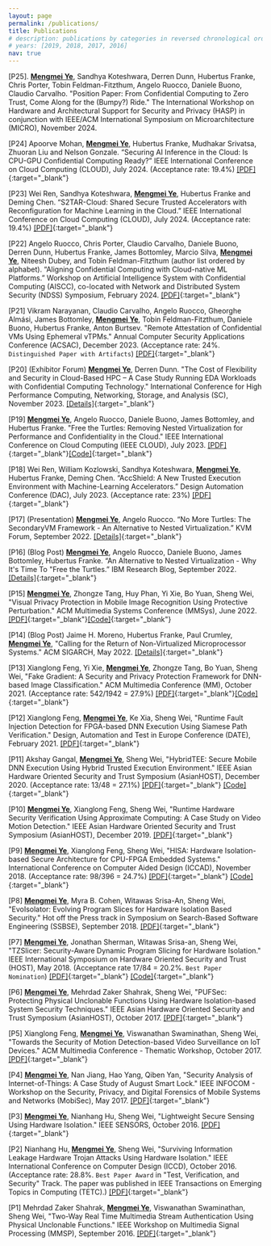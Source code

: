```yaml
---
layout: page
permalink: /publications/
title: Publications
# description: publications by categories in reversed chronological order. generated by jekyll-scholar.
# years: [2019, 2018, 2017, 2016]
nav: true
---
```


<!-- <div class="publications">

{% for y in page.years %}
  <h2 class="year">{{y}}</h2>
  {% bibliography -f papers -q @*[year={{y}}]* %}
{% endfor %}

</div> -->

<!-- [[Google Scholar]](https://scholar.google.com/citations?user=ZfFRiz0AAAAJ&hl){:target="_blank"} -->

[P25]. <b><u>Mengmei Ye</u></b>, Sandhya Koteshwara, Derren Dunn, Hubertus Franke, Chris Porter, Tobin Feldman-Fitzthum, Angelo Ruocco, Daniele Buono, Claudio Carvalho. "Position Paper: From Confidential Computing to Zero Trust, Come Along for the (Bumpy?) Ride." The International Workshop on Hardware and Architectural Support for Security and Privacy (HASP) in conjunction with IEEE/ACM International Symposium on Microarchitecture (MICRO), November 2024.

[P24] Apoorve Mohan, <b><u>Mengmei Ye</u></b>, Hubertus Franke, Mudhakar Srivatsa, Zhuoran Liu and Nelson Gonzale. “Securing AI Inference in the Cloud: Is CPU-GPU Confidential Computing Ready?” IEEE International Conference on Cloud Computing (CLOUD), July 2024.
(Acceptance rate: 19.4%)
[[PDF]](https://ieeexplore.ieee.org/abstract/document/10643934){:target="_blank"}

[P23] Wei Ren, Sandhya Koteshwara, <b><u>Mengmei Ye</u></b>, Hubertus Franke and Deming Chen. “S2TAR-Cloud: Shared Secure Trusted Accelerators with Reconfiguration for Machine Learning in the Cloud.” IEEE International Conference on Cloud Computing (CLOUD), July 2024.
(Acceptance rate: 19.4%)
[[PDF]](https://ieeexplore.ieee.org/abstract/document/10643939){:target="_blank"}

[P22] Angelo Ruocco, Chris Porter, Claudio Carvalho, Daniele Buono, Derren Dunn, Hubertus Franke, James Bottomley, Marcio Silva, <b><u>Mengmei Ye</u></b>, Niteesh Dubey, and Tobin Feldman-Fitzthum (author list ordered by alphabet). “Aligning Confidential Computing with Cloud-native ML Platforms.” Workshop on Artificial Intelligence System with Confidential Computing (AISCC), co-located with Network and Distributed System Security (NDSS) Symposium, February 2024. 
[[PDF]](https://www.ndss-symposium.org/ndss-paper/auto-draft-537){:target="_blank"}

[P21] Vikram Narayanan, Claudio Carvalho, Angelo Ruocco, Gheorghe Almási, James Bottomley, <b><u>Mengmei Ye</u></b>, Tobin Feldman-Fitzthum, Daniele Buono, Hubertus Franke, Anton Burtsev. "Remote Attestation of Confidential VMs Using Ephemeral vTPMs." Annual Computer Security Applications Conference (ACSAC), December 2023.
(Acceptance rate: 24%. `Distinguished Paper with Artifacts`)
[[PDF]](https://dl.acm.org/doi/10.1145/3627106.3627112){:target="_blank"}

[P20] (Exhibitor Forum) <b><u>Mengmei Ye</u></b>, Derren Dunn. "The Cost of Flexibility and Security in Cloud-Based HPC – A Case Study Running EDA Workloads with Confidential Computing Technology." International Conference for High Performance Computing, Networking, Storage, and Analysis (SC), November 2023. 
[[Details]](https://sc23.supercomputing.org/proceedings/exhibitor_forum/exhibitor_forum_pages/exforum122.html){:target="_blank"}

[P19] <b><u>Mengmei Ye</u></b>, Angelo Ruocco, Daniele Buono, James Bottomley, and Hubertus Franke. "Free the Turtles: Removing Nested Virtualization for Performance and Confidentiality in the Cloud." IEEE International Conference on Cloud Computing (IEEE CLOUD), July 2023.
[[PDF]](https://ieeexplore.ieee.org/abstract/document/10255007){:target="_blank"}[[Code]](https://github.com/Secondary-VM){:target="_blank"}

[P18] Wei Ren, William Kozlowski, Sandhya Koteshwara, <b><u>Mengmei Ye</u></b>, Hubertus Franke, Deming Chen. “AccShield: A New Trusted Execution Environment with Machine-Learning Accelerators.” Design Automation Conference (DAC), July 2023.
(Acceptance rate: 23%)
[[PDF]](https://ieeexplore.ieee.org/abstract/document/10247768){:target="_blank"}

[P17] (Presentation) <b><u>Mengmei Ye</u></b>, Angelo Ruocco. “No More Turtles: The SecondaryVM Framework - An Alternative to Nested Virtualization.” KVM Forum, September 2022. 
[[Details]](https://sched.co/15jKi){:target="_blank"}

[P16] (Blog Post) <b><u>Mengmei Ye</u></b>, Angelo Ruocco, Daniele Buono, James Bottomley, Hubertus Franke. “An Alternative to Nested Virtualization - Why It's Time To "Free the Turtles.” IBM Research Blog, September 2022. 
[[Details]](https://research.ibm.com/blog/nested-virtualization-free-turtles){:target="_blank"}

[P15] <b><u>Mengmei Ye</u></b>, Zhongze Tang, Huy Phan, Yi Xie, Bo Yuan, Sheng Wei, "Visual Privacy Protection in Mobile Image Recognition Using Protective Perturbation." ACM Multimedia Systems Conference (MMSys), June 2022.
[[PDF]](https://github.com/hwsel/ProtectivePerturbation/blob/main/paper/Paper-Protective_Perturbation-MMSys22.pdf){:target="_blank"}[[Code]](https://github.com/hwsel/ProtectivePerturbation){:target="_blank"}

[P14] (Blog Post) Jaime H. Moreno, Hubertus Franke, Paul Crumley, <b><u>Mengmei Ye</u></b>, "Calling for the Return of Non-Virtualized Microprocessor Systems." ACM SIGARCH, May 2022. 
[[Details]](https://www.sigarch.org/calling-for-the-return-of-non-virtualized-microprocessor-systems/){:target="_blank"}

[P13] Xianglong Feng, Yi Xie, <b><u>Mengmei Ye</u></b>, Zhongze Tang, Bo Yuan, Sheng Wei, "Fake Gradient: A Security and Privacy Protection Framework for DNN-based Image Classification." ACM Multimedia Conference (MM), October 2021.
(Acceptance rate: 542/1942 = 27.9%)
[[PDF]](https://dl.acm.org/doi/10.1145/3474085.3475685){:target="_blank"}[[Code]](https://github.com/hwsel/FakeGradient){:target="_blank"}

[P12] Xianglong Feng, <b><u>Mengmei Ye</u></b>, Ke Xia, Sheng Wei, "Runtime Fault Injection Detection for FPGA-based DNN Execution Using Siamese Path Verification." Design, Automation and Test in Europe Conference (DATE), February 2021.
[[PDF]](https://ieeexplore.ieee.org/abstract/document/9473941){:target="_blank"}

[P11] Akshay Gangal, <b><u>Mengmei Ye</u></b>, Sheng Wei, "HybridTEE: Secure Mobile DNN Execution Using Hybrid Trusted Execution Environment." IEEE Asian Hardware Oriented Security and Trust Symposium (AsianHOST), December 2020.
(Acceptance rate: 13/48 = 27.1%)
[[PDF]](https://ieeexplore.ieee.org/abstract/document/9358260){:target="_blank"} [[Code]](https://github.com/hwsel/HybridTEE){:target="_blank"}

[P10] <b><u>Mengmei Ye</u></b>, Xianglong Feng, Sheng Wei, "Runtime Hardware Security Verification Using Approximate Computing: A Case Study on Video Motion Detection." IEEE Asian Hardware Oriented Security and Trust Symposium (AsianHOST), December 2019. 
[[PDF]](https://ieeexplore.ieee.org/abstract/document/9006675){:target="_blank"}

[P9] <b><u>Mengmei Ye</u></b>, Xianglong Feng, Sheng Wei, "HISA: Hardware Isolation-based Secure Architecture for CPU-FPGA Embedded Systems." International Conference on Computer Aided Design (ICCAD), November 2018.
(Acceptance rate: 98/396 = 24.7%) 
[[PDF]](https://ieeexplore.ieee.org/abstract/document/8587726){:target="_blank"} [[Code]](https://github.com/hwsel/hisa){:target="_blank"}

[P8] <b><u>Mengmei Ye</u></b>, Myra B. Cohen, Witawas Srisa-An, Sheng Wei, "EvoIsolator: Evolving Program Slices for Hardware Isolation Based Security." Hot off the Press track in Symposium on Search-Based Software Engineering (SSBSE), September 2018. 
[[PDF]](https://link.springer.com/chapter/10.1007/978-3-319-99241-9_24){:target="_blank"}

[P7] <b><u>Mengmei Ye</u></b>, Jonathan Sherman, Witawas Srisa-an, Sheng Wei, "TZSlicer: Security-Aware Dynamic Program Slicing for Hardware Isolation." IEEE International Symposium on Hardware Oriented Security and Trust (HOST), May 2018. 
(Acceptance rate 17/84 = 20.2%. `Best Paper Nomination`)
[[PDF]](https://ieeexplore.ieee.org/abstract/document/8383886){:target="_blank"} [[Code]](https://github.com/hwsel/tzslicer){:target="_blank"}

[P6] <b><u>Mengmei Ye</u></b>, Mehrdad Zaker Shahrak, Sheng Wei, "PUFSec: Protecting Physical Unclonable Functions Using Hardware Isolation-based System Security Techniques." IEEE Asian Hardware Oriented Security and Trust Symposium (AsianHOST), October 2017. 
[[PDF]](https://ieeexplore.ieee.org/abstract/document/8353987){:target="_blank"}

[P5] Xianglong Feng, <b><u>Mengmei Ye</u></b>, Viswanathan Swaminathan, Sheng Wei, "Towards the Security of Motion Detection-based Video Surveillance on IoT Devices." ACM Multimedia Conference - Thematic Workshop, October 2017. 
[[PDF]](https://dl.acm.org/doi/abs/10.1145/3126686.3126713){:target="_blank"}

[P4] <b><u>Mengmei Ye</u></b>, Nan Jiang, Hao Yang, Qiben Yan, "Security Analysis of Internet-of-Things: A Case Study of August Smart Lock." IEEE INFOCOM - Workshop on the Security, Privacy, and Digital Forensics of Mobile Systems and Networks (MobiSec), May 2017.
[[PDF]](https://ieeexplore.ieee.org/abstract/document/8116427){:target="_blank"}

[P3] <b><u>Mengmei Ye</u></b>, Nianhang Hu, Sheng Wei, "Lightweight Secure Sensing Using Hardware Isolation." IEEE SENSORS, October 2016.
[[PDF]](https://ieeexplore.ieee.org/abstract/document/7808904){:target="_blank"}

[P2] Nianhang Hu, <b><u>Mengmei Ye</u></b>, Sheng Wei, "Surviving Information Leakage Hardware Trojan Attacks Using Hardware Isolation." IEEE International Conference on Computer Design (ICCD), October 2016.
(Acceptance rate: 28.8%. `Best Paper Award` in "Test, Verification, and Security" Track. The paper was published in IEEE Transactions on Emerging Topics in Computing (TETC).)
[[PDF]](https://ieeexplore.ieee.org/abstract/document/7805221){:target="_blank"}

[P1] Mehrdad Zaker Shahrak, <b><u>Mengmei Ye</u></b>, Viswanathan Swaminathan, Sheng Wei, "Two-Way Real Time Multimedia Stream Authentication Using Physical Unclonable Functions." IEEE Workshop on Multimedia Signal Processing (MMSP), September 2016.
[[PDF]](https://ieeexplore.ieee.org/abstract/document/7813398){:target="_blank"}

